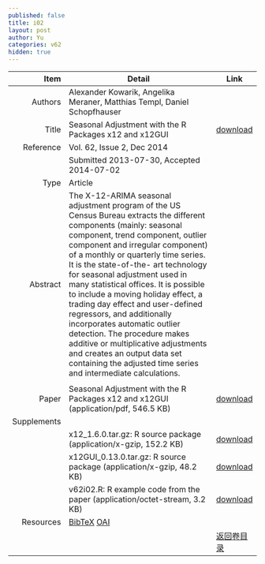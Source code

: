 ```yaml
---
published: false
title: i02
layout: post
author: Yu
categories: v62
hidden: true
---
```


| Item | Detail | Link |
|---:|---|---|
| Authors | Alexander Kowarik, Angelika Meraner, Matthias Templ, Daniel Schopfhauser| |
| Title |Seasonal Adjustment with the R Packages x12 and x12GUI | [download](http://www.jstatsoft.org/v62/i02/paper) |
| Reference |Vol. 62, Issue 2, Dec 2014 | |
| | Submitted 2013-07-30, Accepted 2014-07-02| | 
| Type | Article| |
| Abstract | The X-12-ARIMA seasonal adjustment program of the US Census Bureau extracts the different components (mainly: seasonal component, trend component, outlier component and irregular component) of a monthly or quarterly time series. It is the state-of-the- art technology for seasonal adjustment used in many statistical offices. It is possible to include a moving holiday effect, a trading day effect and user-defined regressors, and additionally incorporates automatic outlier detection. The procedure makes additive or multiplicative adjustments and creates an output data set containing the adjusted time series and intermediate calculations.
| |
| Paper | Seasonal Adjustment with the R Packages x12 and x12GUI  (application/pdf, 546.5 KB)| [download](http://www.jstatsoft.org/v62/i02/paper) |
| Supplements | | |
| |x12_1.6.0.tar.gz:     R source package  (application/x-gzip, 152.2 KB)|  [download](http://www.jstatsoft.org/v62/i02/supp/1) |
| |x12GUI_0.13.0.tar.gz: R source package  (application/x-gzip, 48.2 KB)|  [download](http://www.jstatsoft.org/v62/i02/supp/2) |
| |v62i02.R:             R example code from the paper  (application/octet-stream, 3.2 KB)|  [download](http://www.jstatsoft.org/v62/i02/supp/3) |
| Resources | [BibTeX](http://www.jstatsoft.org/v62/i02/bibtex) [OAI](http://www.jstatsoft.org/oai?verb=GetRecord&identifier=oai.jstatsoft/v62/i02&prefix=oai_dc)| |
| |  | [返回卷目录]({{site.baseurl}}/volume/v62.html) |